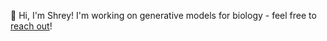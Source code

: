 👋 Hi, I'm Shrey! I'm working on generative models for biology - feel free to [reach out](shrey.goel@duke.edu)!

<!--
**shreygoel09/shreygoel09** is a ✨ _special_ ✨ repository because its `README.md` (this file) appears on your GitHub profile.

- 👋 Hi, I'm Shrey! I'm working on generative models for biology - feel free to [reach out](shrey.goel@duke.edu)!

-->
